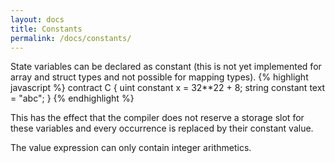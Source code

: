```yaml
---
layout: docs
title: Constants
permalink: /docs/constants/
---
```


State variables can be declared as constant (this is not yet implemented
for array and struct types and not possible for mapping types).
{% highlight javascript %}
contract C {
  uint constant x = 32**22 + 8;
  string constant text = "abc";
}
{% endhighlight %}

This has the effect that the compiler does not reserve a storage slot
for these variables and every occurrence is replaced by their constant value.

The value expression can only contain integer arithmetics.
